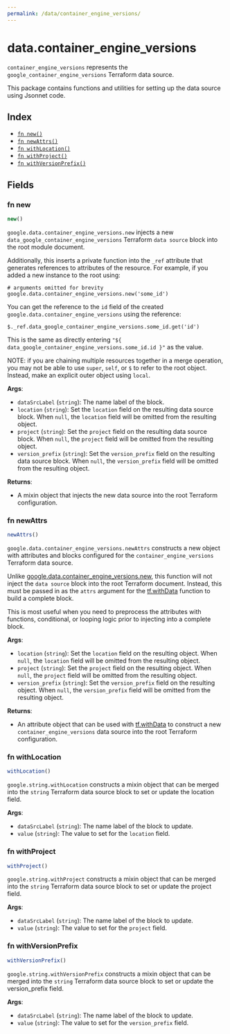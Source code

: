 ```yaml
---
permalink: /data/container_engine_versions/
---
```


# data.container_engine_versions

`container_engine_versions` represents the `google_container_engine_versions` Terraform data source.



This package contains functions and utilities for setting up the data source using Jsonnet code.


## Index

* [`fn new()`](#fn-new)
* [`fn newAttrs()`](#fn-newattrs)
* [`fn withLocation()`](#fn-withlocation)
* [`fn withProject()`](#fn-withproject)
* [`fn withVersionPrefix()`](#fn-withversionprefix)

## Fields

### fn new

```ts
new()
```


`google.data.container_engine_versions.new` injects a new `data_google_container_engine_versions` Terraform `data source`
block into the root module document.

Additionally, this inserts a private function into the `_ref` attribute that generates references to attributes of the
resource. For example, if you added a new instance to the root using:

    # arguments omitted for brevity
    google.data.container_engine_versions.new('some_id')

You can get the reference to the `id` field of the created `google.data.container_engine_versions` using the reference:

    $._ref.data_google_container_engine_versions.some_id.get('id')

This is the same as directly entering `"${ data_google_container_engine_versions.some_id.id }"` as the value.

NOTE: if you are chaining multiple resources together in a merge operation, you may not be able to use `super`, `self`,
or `$` to refer to the root object. Instead, make an explicit outer object using `local`.

**Args**:
  - `dataSrcLabel` (`string`): The name label of the block.
  - `location` (`string`): Set the `location` field on the resulting data source block. When `null`, the `location` field will be omitted from the resulting object.
  - `project` (`string`): Set the `project` field on the resulting data source block. When `null`, the `project` field will be omitted from the resulting object.
  - `version_prefix` (`string`): Set the `version_prefix` field on the resulting data source block. When `null`, the `version_prefix` field will be omitted from the resulting object.

**Returns**:
- A mixin object that injects the new data source into the root Terraform configuration.


### fn newAttrs

```ts
newAttrs()
```


`google.data.container_engine_versions.newAttrs` constructs a new object with attributes and blocks configured for the `container_engine_versions`
Terraform data source.

Unlike [google.data.container_engine_versions.new](#fn-new), this function will not inject the `data source`
block into the root Terraform document. Instead, this must be passed in as the `attrs` argument for the
[tf.withData](https://github.com/tf-libsonnet/core/tree/main/docs#fn-withdata) function to build a complete block.

This is most useful when you need to preprocess the attributes with functions, conditional, or looping logic prior to
injecting into a complete block.

**Args**:
  - `location` (`string`): Set the `location` field on the resulting object. When `null`, the `location` field will be omitted from the resulting object.
  - `project` (`string`): Set the `project` field on the resulting object. When `null`, the `project` field will be omitted from the resulting object.
  - `version_prefix` (`string`): Set the `version_prefix` field on the resulting object. When `null`, the `version_prefix` field will be omitted from the resulting object.

**Returns**:
  - An attribute object that can be used with [tf.withData](https://github.com/tf-libsonnet/core/tree/main/docs#fn-withdata) to construct a new `container_engine_versions` data source into the root Terraform configuration.


### fn withLocation

```ts
withLocation()
```

`google.string.withLocation` constructs a mixin object that can be merged into the `string`
Terraform data source block to set or update the location field.



**Args**:
  - `dataSrcLabel` (`string`): The name label of the block to update.
  - `value` (`string`): The value to set for the `location` field.


### fn withProject

```ts
withProject()
```

`google.string.withProject` constructs a mixin object that can be merged into the `string`
Terraform data source block to set or update the project field.



**Args**:
  - `dataSrcLabel` (`string`): The name label of the block to update.
  - `value` (`string`): The value to set for the `project` field.


### fn withVersionPrefix

```ts
withVersionPrefix()
```

`google.string.withVersionPrefix` constructs a mixin object that can be merged into the `string`
Terraform data source block to set or update the version_prefix field.



**Args**:
  - `dataSrcLabel` (`string`): The name label of the block to update.
  - `value` (`string`): The value to set for the `version_prefix` field.
